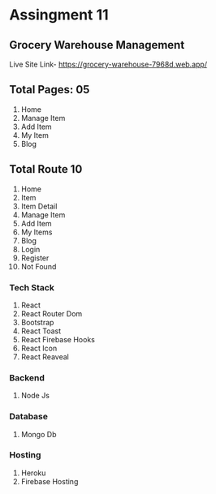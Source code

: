 # Assingment 11 
## Grocery Warehouse Management 

Live Site Link- https://grocery-warehouse-7968d.web.app/
## Total Pages: 05
1. Home
2. Manage Item
3. Add Item
4. My Item
5. Blog

## Total Route 10
1. Home
2. Item
3. Item Detail
4. Manage Item
5. Add Item
6. My Items
7. Blog
8. Login
9. Register
10. Not Found

### Tech Stack

1. React
2. React Router Dom
3. Bootstrap
4. React Toast
5. React Firebase Hooks
6. React Icon
7. React Reaveal

### Backend
1. Node Js

### Database
1. Mongo Db

### Hosting

1. Heroku
2. Firebase Hosting